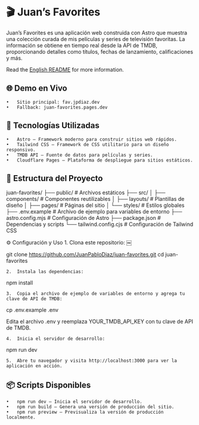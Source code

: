 # 🎬 Juan’s Favorites

Juan’s Favorites es una aplicación web construida con Astro que muestra una colección curada de mis películas y series de televisión favoritas. La información se obtiene en tiempo real desde la API de TMDB, proporcionando detalles como títulos, fechas de lanzamiento, calificaciones y más.

Read the [English README](readme.md) for more information.

## 🌐 Demo en Vivo
	•	Sitio principal: fav.jpdiaz.dev
	•	Fallback: juan-favorites.pages.dev

## 🚀 Tecnologías Utilizadas
	•	Astro – Framework moderno para construir sitios web rápidos.
	•	Tailwind CSS – Framework de CSS utilitario para un diseño responsivo.
	•	TMDB API – Fuente de datos para películas y series.
	•	Cloudflare Pages – Plataforma de despliegue para sitios estáticos.

## 🧰 Estructura del Proyecto

juan-favorites/
├── public/               # Archivos estáticos
├── src/
│   ├── components/       # Componentes reutilizables
│   ├── layouts/          # Plantillas de diseño
│   ├── pages/            # Páginas del sitio
│   └── styles/           # Estilos globales
├── .env.example          # Archivo de ejemplo para variables de entorno
├── astro.config.mjs      # Configuración de Astro
├── package.json          # Dependencias y scripts
└── tailwind.config.cjs   # Configuración de Tailwind CSS

⚙️ Configuración y Uso
	1.	Clona este repositorio: ￼

git clone https://github.com/JuanPabloDiaz/juan-favorites.git
cd juan-favorites


	2.	Instala las dependencias: ￼

npm install


	3.	Copia el archivo de ejemplo de variables de entorno y agrega tu clave de API de TMDB:

cp .env.example .env

Edita el archivo .env y reemplaza YOUR_TMDB_API_KEY con tu clave de API de TMDB.

	4.	Inicia el servidor de desarrollo: ￼

npm run dev


	5.	Abre tu navegador y visita http://localhost:3000 para ver la aplicación en acción.

## 📦 Scripts Disponibles
	•	npm run dev – Inicia el servidor de desarrollo.
	•	npm run build – Genera una versión de producción del sitio.
	•	npm run preview – Previsualiza la versión de producción localmente.